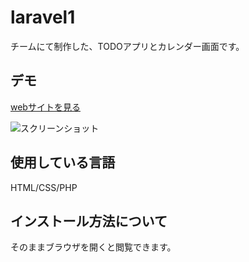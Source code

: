 # laravel1
チームにて制作した、TODOアプリとカレンダー画面です。

## デモ

[webサイトを見る](https://yasuko-todo-db-laravel-teams.herokuapp.com/holiday)


![スクリーンショット](https://user-images.githubusercontent.com/84828867/163287327-07fce872-9d84-41c9-9ca4-eb5c8a2a575c.png)


## 使用している言語
HTML/CSS/PHP

## インストール方法について
そのままブラウザを開くと閲覧できます。


